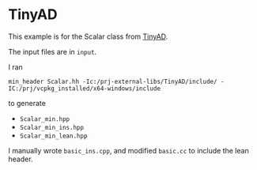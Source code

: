 
# TinyAD

This example is for the Scalar class from [TinyAD](https://github.com/patr-schm/TinyAD).

The input files are in `input`.

I ran 

`min_header Scalar.hh -Ic:/prj-external-libs/TinyAD/include/ -IC:/prj/vcpkg_installed/x64-windows/include` 

to generate

- `Scalar_min.hpp`
- `Scalar_min_ins.hpp`
- `Scalar_min_lean.hpp`

I manually wrote `basic_ins.cpp`, and modified `basic.cc` to include the lean header.
